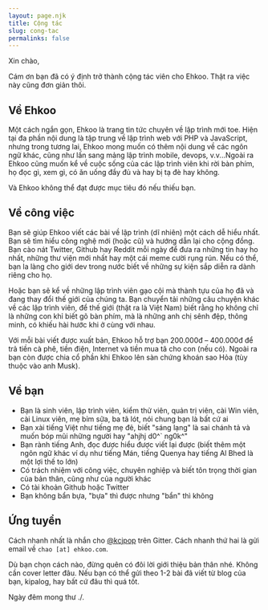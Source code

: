 ```yaml
---
layout: page.njk
title: Cộng tác
slug: cong-tac
permalinks: false
---
```

Xin chào,

Cám ơn bạn đã có ý định trở thành cộng tác viên cho Ehkoo. Thật ra việc này cũng đơn giản thôi.

## Về Ehkoo

Một cách ngắn gọn, Ehkoo là trang tin tức chuyên về lập trình mới toe. Hiện tại đa phần nội dung là tập trung về lập trình web với PHP và JavaScript, nhưng trong tương lai, Ehkoo mong muốn có thêm nội dung về các ngôn ngữ khác, cũng như lấn sang mảng lập trình mobile, devops, v.v...Ngoài ra Ehkoo cũng muốn kể về cuộc sống của các lập trình viên khi rời bàn phím, họ đọc gì, xem gì, có ăn uống đầy đủ và hay bị tạ đè hay không.

Và Ehkoo không thể đạt được mục tiêu đó nếu thiếu bạn.

## Về công việc

Bạn sẽ giúp Ehkoo viết các bài về lập trình (dĩ nhiên) một cách dễ hiểu nhất. Bạn sẽ tìm hiểu công nghệ mới (hoặc cũ) và hướng dẫn lại cho cộng đồng. Bạn cào nát Twitter, Github hay Reddit mỗi ngày để đưa ra những tin hay ho nhất, những thư viện mới nhất hay một cái meme cười rụng rún. Nếu có thể, bạn la làng cho giới dev trong nước biết về những sự kiện sắp diễn ra dành riêng cho họ.

Hoặc bạn sẽ kể về những lập trình viên gạo cội mà thành tựu của họ đã và đang thay đổi thế giới của chúng ta. Bạn chuyển tải những câu chuyện khác về các lập trình viên, để thế giới (thật ra là Việt Nam) biết rằng họ không chỉ là những con khỉ biết gõ bàn phím, mà là những anh chị sênh đệp, thông minh, có khiếu hài hước khi ở cùng với nhau.

Với mỗi bài viết được xuất bản, Ehkoo hỗ trợ bạn 200.000đ &ndash; 400.000đ để trả tiền cà phê, tiền điện, Internet và tiền mua tã cho con (nếu có). Ngoài ra bạn còn được chia cổ phần khi Ehkoo lên sàn chứng khoán sao Hỏa (tùy thuộc vào anh Musk).

## Về bạn

- Bạn là sinh viên, lập trình viên, kiểm thử viên, quản trị viên, cài Win viên, cài Linux viên, mẹ bỉm sữa, ba tã lót, nói chung bạn là bất cứ ai
- Bạn xài tiếng Việt như tiếng mẹ đẻ, biết "sáng lạng" là sai chánh tả và muốn bóp mũi những người hay "ahjhj d0^` ng0k^"
- Bạn rành tiếng Anh, đọc được hiểu được viết lại được (biết thêm một ngôn ngữ khác ví dụ như tiếng Mán, tiếng Quenya hay tiếng Al Bhed là một lợi thế to lớn)
- Có trách nhiệm với công việc, chuyên nghiệp và biết tôn trọng thời gian của bản thân, cũng như của người khác
- Có tài khoản Github hoặc Twitter
- Bạn không bẩn bựa, "bựa" thì được nhưng "bẩn" thì không

## Ứng tuyển

Cách nhanh nhất là nhắn cho [@kcjpop](https://gitter.im/kcjpop) trên Gitter. Cách nhanh thứ hai là gửi email về `chao [at] ehkoo.com`.

Dù bạn chọn cách nào, đừng quên có đôi lời giới thiệu bản thân nhé. Không cần cover letter đâu. Nếu bạn có thể gửi theo 1-2 bài đã viết từ blog của bạn, kipalog, hay bất cứ đâu thì quá tốt.

Ngày đêm mong thư ./.
